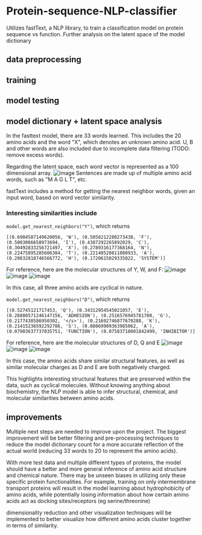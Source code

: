 # Protein-sequence-NLP-classifier
Utilizes fastText, a NLP library, to train a classification model on protein sequence vs function. Further analysis on the latent space of the model dictionary

## data preprocessing


## training

## model testing

## model dictionary + latent space analysis 
In the fasttext model, there are 33 words learned. This includes the 20 amino acids and the word "X", which denotes an unknown amino acid. U, B and other words are also included due to incomplete data filtering (TODO: remove excess words). 

Regarding the latent space, each word vector is represented as a 100 dimensional array. 
![image](https://user-images.githubusercontent.com/67357603/221338778-3c8d55b9-221f-4a93-b570-16865e9469b6.png)
Sentences are made up of multiple amino acid words, such as "M A G L T", etc. 

fastText includes a method for getting the nearest neighbor words, given an input word, based on word vector similarity. 

### Interesting similarities include 
`model.get_nearest_neighbors("Y")`, which returns 
```
[(0.6904587149620056, 'W'), (0.5058212280273438, 'F'), (0.5003066658973694, 'I'), (0.4387292265892029, 'C'), (0.30492833256721497, 'X'), (0.2789316177368164, 'N'), (0.22475895285606384, 'T'), (0.22140520811080933, 'A'), (0.20832818746566772, 'H'), (0.1720615029335022, 'SYSTEM')]
```

For reference, here are the molecular structures of Y, W, and F: 
![image](https://user-images.githubusercontent.com/67357603/221339050-9276a8d0-2c40-4464-9998-5ac74f880d78.png)
![image](https://user-images.githubusercontent.com/67357603/221339044-1f61c261-e0e4-48be-9cbd-f579a300942a.png)
![image](https://user-images.githubusercontent.com/67357603/221339031-f21ea02a-5505-4138-90dc-94a77f6226aa.png)

In this case, all three amino acids are cyclical in nature. 

`model.get_nearest_neighbors("D")`, which returns 
```
[(0.52745121717453, 'Q'), (0.34312954545021057, 'E'), (0.26880571246147156, 'ADHESION'), (0.2516576945781708, 'G'), (0.2177438586950302, '</s>'), (0.21692746877670288, 'K'), (0.21415236592292786, 'S'), (0.08069909363985062, 'A'), (0.07903637737035751, 'FUNCTION'), (0.07583718001842499, 'INHIBITOR')]
```

For reference, here are the molecular structures of D, Q and E 
![image](https://user-images.githubusercontent.com/67357603/221339326-29c44ab9-37b9-41eb-97ff-1fa94c2ab6f7.png)
![image](https://user-images.githubusercontent.com/67357603/221339314-a4cb3de2-f3ae-4c4a-9d6f-f8b8ed354ab6.png)
![image](https://user-images.githubusercontent.com/67357603/221339336-6f872e75-9321-41cd-b0ba-2d20e927a209.png)

In this case, the amino acids share similar structural features, as well as similar molecular charges as D and E are both negatively charged. 

This highlights interesting structural features that are preserved within the data, such as cyclical molecules. Without knowing anything about biochemistry, the NLP model is able to infer structural, chemical, and molecular similarities between amino acids. 

## improvements
Multiple next steps are needed to improve upon the project. The biggest improvement will be better filtering and pre-processing techniques to reduce the model dictionary count for a more accurate reflection of the actual world (reducing 33 words to 20 to represent the amino acids). 

With more test data and multiple different types of proteins, the model should have a better and more general inference of amino acid structure and chemical nature. There may be unseen biases in utilizing only these specific protein functionalities. For example, training on only intermembrane transport proteins will result in the model learning about hydrophobicity of amino acids, while potentially losing information about how certain amino acids act as docking sites/receptors (eg serine/threonine) 

dimensionality reduction and other visualization techniques will be implemented to better visualize how different amino acids cluster together in terms of similarity. 


